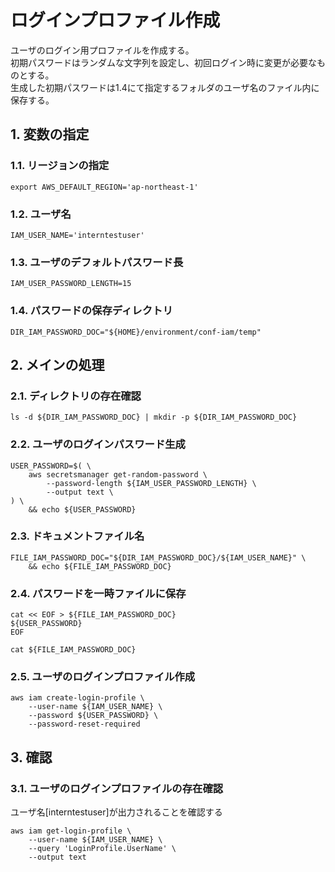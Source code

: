 <!-- omit in toc -->
# ログインプロファイル作成

ユーザのログイン用プロファイルを作成する。  
初期パスワードはランダムな文字列を設定し、初回ログイン時に変更が必要なものとする。  
生成した初期パスワードは1.4にて指定するフォルダのユーザ名のファイル内に保存する。

## 1. 変数の指定

### 1.1. リージョンの指定

    export AWS_DEFAULT_REGION='ap-northeast-1'

### 1.2. ユーザ名

    IAM_USER_NAME='interntestuser'

### 1.3. ユーザのデフォルトパスワード長

    IAM_USER_PASSWORD_LENGTH=15

### 1.4. パスワードの保存ディレクトリ

    DIR_IAM_PASSWORD_DOC="${HOME}/environment/conf-iam/temp"

## 2. メインの処理

### 2.1. ディレクトリの存在確認

    ls -d ${DIR_IAM_PASSWORD_DOC} | mkdir -p ${DIR_IAM_PASSWORD_DOC}

### 2.2. ユーザのログインパスワード生成

    USER_PASSWORD=$( \
        aws secretsmanager get-random-password \
            --password-length ${IAM_USER_PASSWORD_LENGTH} \
            --output text \
    ) \
        && echo ${USER_PASSWORD}

### 2.3. ドキュメントファイル名

    FILE_IAM_PASSWORD_DOC="${DIR_IAM_PASSWORD_DOC}/${IAM_USER_NAME}" \
        && echo ${FILE_IAM_PASSWORD_DOC}

### 2.4. パスワードを一時ファイルに保存

    cat << EOF > ${FILE_IAM_PASSWORD_DOC}
    ${USER_PASSWORD}
    EOF

    cat ${FILE_IAM_PASSWORD_DOC}

### 2.5. ユーザのログインプロファイル作成

    aws iam create-login-profile \
        --user-name ${IAM_USER_NAME} \
        --password ${USER_PASSWORD} \
        --password-reset-required

## 3. 確認

### 3.1. ユーザのログインプロファイルの存在確認

ユーザ名[interntestuser]が出力されることを確認する

    aws iam get-login-profile \
        --user-name ${IAM_USER_NAME} \
        --query 'LoginProfile.UserName' \
        --output text
